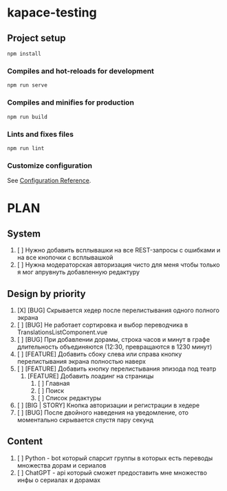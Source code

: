# kapace-testing

## Project setup
```
npm install
```

### Compiles and hot-reloads for development
```
npm run serve
```

### Compiles and minifies for production
```
npm run build
```

### Lints and fixes files
```
npm run lint
```

### Customize configuration
See [Configuration Reference](https://cli.vuejs.org/config/).

# PLAN
## System
1. [ ] Нужно добавить всплывашки на все REST-запросы с ошибками и на все кнопочки с всплывашкой
2. [ ] Нужна модераторская авторизация чисто для меня чтобы только я мог апрувнуть добавленную редактуру

## Design by priority
1. [X] [BUG] Скрывается хедер после перелистывания одного полного экрана
2. [ ] [BUG] Не работает сортировка и выбор переводчика в TranslationsListComponent.vue
3. [ ] [BUG] При добавлении дорамы, строка часов и минут в графе длительность объединяются (12:30, превращаются в 1230 минут) 
4. [ ] [FEATURE] Добавить сбоку слева или справа кнопку перелистывания экрана полностью наверх
5. [ ] [FEATURE] Добавить кнопку перелистывания эпизода под театр
   1. [FEATURE] Добавить лоадинг на страницы 
      1. [ ] Главная
      2. [ ] Поиск
      3. [ ] Список редактуры
6. [ ] [BIG | STORY] Кнопка авторизации и регистрации в хедере
7. [ ] [BUG] После двойного наведения на уведомление, ото моментально скрывается спустя пару секунд 

## Content
1. [ ] Python - bot который спарсит группы в которых есть переводы множества дорам и сериалов
2. [ ] ChatGPT - api который сможет предоставить мне множество инфы о сериалах и дорамах

